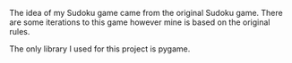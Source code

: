 The idea of my Sudoku game came from the original Sudoku game. There are some iterations to this game however mine is based on the original rules.

The only library I used for this project is pygame. 

